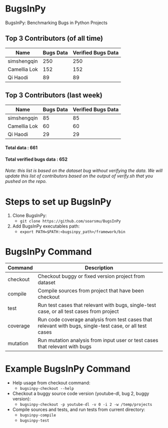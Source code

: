 # BugsInPy
BugsInPy: Benchmarking Bugs in Python Projects
##  Top 3 Contributors (of all time)
Name | Bugs Data | Verified Bugs Data
--- | --- | --- 
simshengqin | 250 | 250
Camellia Lok | 152 | 152
Qi Haodi | 89 | 89
##  Top 3 Contributors (last week)
Name | Bugs Data | Verified Bugs Data
--- | --- | --- 
simshengqin | 85 | 85
Camellia Lok | 60 | 60
Qi Haodi | 29 | 29
#### Total data : 661
#### Total verified bugs data : 652
###### Note: this list is based on the dataset bug without verifying the data. We will update this list of contributors based on the output of verify.sh that you pushed on the repo.

# Steps to set up BugsInPy
1. Clone BugsInPy:
    - `git clone https://github.com/soarsmu/BugsInPy`
2. Add BugsInPy executables path:
    - `export PATH=$PATH:<bugsinpy_path>/framework/bin`

# BugsInPy Command
Command | Description
--- | ---
checkout	| Checkout buggy or fixed version project from dataset
compile	| Compile sources from project that have been checkout
test	| Run test cases that relevant with bugs, single-test case, or all test cases from project
coverage |	Run code coverage analysis from test cases that relevant with bugs, single-test case, or all test cases
mutation |	Run mutation analysis from input user or test cases that relevant with bugs 

# Example BugsInPy Command
- Help usage from checkout command:
    - `bugsinpy-checkout --help`
- Checkout a buggy source code version (youtube-dl, bug 2, buggy version):
    - `bugsinpy-checkout -p youtube-dl -v 0 -i 2 -w /temp/projects`
- Compile sources and tests, and run tests from current directory:
    - `bugsinpy-compile`
    - `bugsinpy-test`

